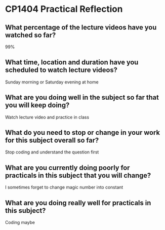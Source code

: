 # CP1404 Practical Reflection

## What percentage of the lecture videos have you watched so far?
99%

## What time, location and duration have you scheduled to watch lecture videos?
Sunday morning or Saturday evening at home

## What are you doing well in the subject so far that you will keep doing?
Watch lecture video and practice in class

## What do you need to stop or change in your work for this subject overall so far?
Stop coding and understand the question first

## What are you currently doing poorly for practicals in this subject that you will change?
I sometimes forget to change magic number into constant

## What are you doing really well for practicals in this subject?
Coding maybe